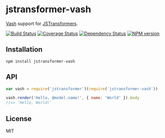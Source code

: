 # jstransformer-vash

[Vash](http://github.com/kirbysayshi/vash) support for [JSTransformers](http://github.com/jstransformers).

[![Build Status](https://img.shields.io/travis/jstransformers/jstransformer-vash/master.svg)](https://travis-ci.org/jstransformers/jstransformer-vash)
[![Coverage Status](https://img.shields.io/coveralls/jstransformers/jstransformer-vash/master.svg)](https://coveralls.io/r/jstransformers/jstransformer-vash?branch=master)
[![Dependency Status](https://img.shields.io/david/jstransformers/jstransformer-vash/master.svg)](http://david-dm.org/jstransformers/jstransformer-vash)
[![NPM version](https://img.shields.io/npm/v/jstransformer-vash.svg)](https://www.npmjs.org/package/jstransformer-vash)

## Installation

    npm install jstransformer-vash

## API

```js
var vash = require('jstransformer')(require('jstransformer-vash'))

vash.render('Hello, @model.name!', { name: 'World' }).body
//=> 'Hello, World!'
```

## License

MIT
